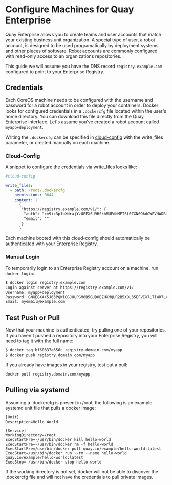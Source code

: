 # Configure Machines for Quay Enterprise

Quay Enterprise allows you to create teams and user accounts that match your existing business unit organization. A special type of user, a robot account, is designed to be used programatically by deployment systems and other pieces of software. Robot accounts are commonly configured with read-only access to an organizations repositories.

This guide we will assume you have the DNS record `registry.example.com` configured to point to your Enterprise Registry.

## Credentials

Each CoreOS machine needs to be configured with the username and password for a robot account in order to deploy your containers. Docker looks for configured credentials in a `.dockercfg` file located within the user's home directory. You can download this file directly from the Quay Enterprise interface. Let's assume you've created a robot account called `myapp+deployment`.

Writing the `.dockercfg` can be specified in [cloud-config](https://coreos.com/os/docs/latest/cloud-config.html) with the write_files parameter, or created manually on each machine.

### Cloud-Config

A snippet to configure the credentials via write_files looks like:

```yaml
#cloud-config

write_files:
  - path: /root/.dockercfg
    permissions: 0644
    content: |
      {
       "https://registry.example.com/v1/": {
        "auth": "cm9ic3p1bXNrajYzUFFXSU9HSkhMUEdNMEISt0ZXN0OkdOWEVHWDRaSFhNUVVSMkI1WE9MM1k1S1R1VET0I1RUZWSVg3TFRJV1I3TFhPMUI=",
        "email": ""
       }
      }
```

Each machine booted with this cloud-config should automatically be authenticated with your Enterprise Registry.


### Manual Login

To temporarily login to an Enterprise Registry account on a machine, run `docker login`:

```sh
$ docker login registry.example.com
Login against server at https://registry.example.com/v1/
Username: myapp+deployment
Password: GNXEGX4Y5J63PQWIOGJHLPGM0B5GUDOBZHXMQUR2B5XOL35EFVIX7LTIWR7LXO1B
Email: myemail@example.com
```

## Test Push or Pull

Now that your machine is authenticated, try pulling one of your repositories. If you haven't pushed a repository into your Enterprise Registry, you will need to tag it with the full name:

```sh
$ docker tag bf60637a656c registry.domain.com/myapp
$ docker push registry.domain.com/myapp
```

If you already have images in your registry, test out a pull:

```sh
docker pull registry.domain.com/myapp
```

## Pulling via systemd

Assuming a .dockercfg is present in /root, the following is an example systemd unit file that pulls a docker image:

```
[Unit]
Description=Hello World

[Service]
WorkingDirectory=/root
ExecStartPre=-/usr/bin/docker kill hello-world
ExecStartPre=-/usr/bin/docker rm -f hello-world
ExecStartPre=/usr/bin/docker pull quay.io/example/hello-world:latest
ExecStart=/usr/bin/docker run --rm --name hello-world quay.io/example/hello-world:latest
ExecStop=-/usr/bin/docker stop hello-world
```

If the working directory is not set, docker will not be able to discover the .dockercfg file and will not have the credentials to pull private images.
